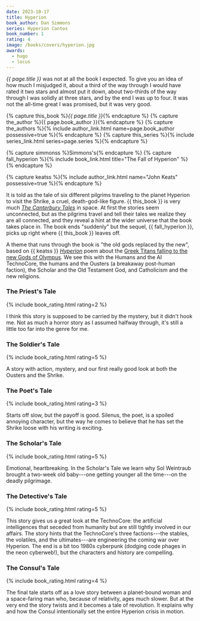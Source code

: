```yaml
---
date: 2023-10-17
title: Hyperion
book_author: Dan Simmons
series: Hyperion Cantos
book_number: 1
rating: 4
image: /books/covers/hyperion.jpg
awards:
  - hugo
  - locus
---
```


<cite class="book-title">{{ page.title }}</cite> was not at all the book I
expected. To give you an idea of how much I misjudged it, about a third of the
way through I would have rated it two stars and almost put it down, about
two-thirds of the way through I was solidly at three stars, and by the end I
was up to four. It was not the all-time great I was promised, but it was very
good.

{% capture this_book %}<cite class="book-title">{{ page.title }}</cite>{% endcapture %}
{% capture the_author %}<span class="author-name">{{ page.book_author }}</span>{% endcapture %}
{% capture the_authors %}{% include author_link.html name=page.book_author possessive=true %}{% endcapture %}
{% capture this_series %}{% include series_link.html series=page.series %}{% endcapture %}

{% capture simmonss %}<span class="author-name">Simmons</span>'s{% endcapture %}
{% capture fall_hyperion %}{% include book_link.html title="The Fall of Hyperion" %}{% endcapture %}

{% capture keatss %}{% include author_link.html name="John Keats" possessive=true %}{% endcapture %}

It is told as the tale of six different pilgrims traveling to the planet
Hyperion to visit the Shrike, a cruel, death-god-like figure. {{ this_book }}
is very much <cite class="book-title">[The Canterbury Tales][tales]</cite> in
space. At first the stories seem unconnected, but as the pilgrims travel and
tell their tales we realize they are all connected, and they reveal a hint at
the wider universe that the book takes place in. The book ends "suddenly" but
the sequel, {{ fall_hyperion }}, picks up right where {{ this_book }} leaves
off.

[tales]: https://en.wikipedia.org/wiki/The_Canterbury_Tales

A theme that runs through the book is "the old gods replaced by the new",
based on {{ keatss }} <cite class="book-title">[Hyperion][hyperion]</cite>
poem about the [Greek Titans falling to the new Gods of Olympus][titanomachy].
We see this with the Humans and the AI TechnoCore, the humans and the Ousters
(a breakaway post-human faction), the Scholar and the Old Testament God, and
Catholicism and the new religions.

[hyperion]: https://en.wikipedia.org/wiki/Hyperion_(poem)
[titanomachy]: https://en.wikipedia.org/wiki/Titanomachy

### The Priest's Tale
{% include book_rating.html rating=2 %}

I think this story is supposed to be carried by the mystery, but it didn't
hook me. Not as much a horror story as I assumed halfway through, it's still a
little too far into the genre for me.

### The Soldier's Tale
{% include book_rating.html rating=5 %}

A story with action, mystery, and our first really good look at both the
Ousters and the Shrike.

### The Poet's Tale
{% include book_rating.html rating=3 %}

Starts off slow, but the payoff is good. Silenus, the poet, is a spoiled
annoying character, but the way he comes to believe that he has set the Shrike
loose with his writing is exciting.

### The Scholar's Tale
{% include book_rating.html rating=5 %}

Emotional, heartbreaking. In the Scholar's Tale we learn why Sol Weintraub
brought a two-week old baby---one getting younger all the time---on the deadly
pilgrimage.

### The Detective's Tale
{% include book_rating.html rating=5 %}

This story gives us a great look at the TechnoCore: the artificial
intelligences that seceded from humanity but are still tightly involved in our
affairs. The story hints that the TechnoCore's three factions---the stables,
the volatiles, and the ultimates---are engineering the coming war over
Hyperion. The end is a bit too 1980s cyberpunk (dodging code phages in the
neon cyberweb!), but the characters and history are compelling.

### The Consul's Tale
{% include book_rating.html rating=4 %}

The final tale starts off as a love story between a planet-bound woman and a
space-faring man who, because of relativity, ages much slower. But at the very
end the story twists and it becomes a tale of revolution. It explains why and
how the Consul intentionally set the entire Hyperion crisis in motion.
